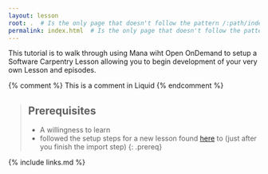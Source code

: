```yaml
---
layout: lesson
root: .  # Is the only page that doesn't follow the pattern /:path/index.html
permalink: index.html  # Is the only page that doesn't follow the pattern /:path/index.html
---
```

This tutorial is to walk through using Mana wiht Open OnDemand to setup a Software Carpentry Lesson
allowing you to begin development of your very own Lesson and episodes.

<!-- this is an html comment -->

{% comment %} This is a comment in Liquid {% endcomment %}

> ## Prerequisites
>
> - A willingness to learn
> - followed the setup steps for a new lesson found [here](https://carpentries.github.io/lesson-example/) to (just after you finish the import step) 
{: .prereq}

{% include links.md %}
